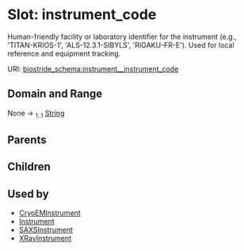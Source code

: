 
# Slot: instrument_code

Human-friendly facility or laboratory identifier for the instrument (e.g., 'TITAN-KRIOS-1', 'ALS-12.3.1-SIBYLS', 'RIGAKU-FR-E'). Used for local reference and equipment tracking.

URI: [biostride_schema:instrument__instrument_code](https://w3id.org/biostride/schema/instrument__instrument_code)


## Domain and Range

None &#8594;  <sub>1..1</sub> [String](types/String.md)

## Parents


## Children


## Used by

 * [CryoEMInstrument](CryoEMInstrument.md)
 * [Instrument](Instrument.md)
 * [SAXSInstrument](SAXSInstrument.md)
 * [XRayInstrument](XRayInstrument.md)
